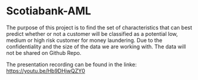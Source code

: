 # Scotiabank-AML
 The purpose of this project is to find the set of characteristics that can best predict whether or not a customer will be classified as a potential low, medium or high risk customer for money laundering. Due to the confidentiality and the size of the data we are working with. The data will not be shared on Github Repo.

The presentation recording can be found in the linke: https://youtu.be/Hb9DHjwQZY0
